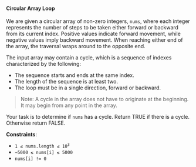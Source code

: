 #### Circular Array Loop

We are given a circular array of non-zero integers, `nums`, where each integer
represents the number of steps to be taken either forward or backward from its
current index. Positive values indicate forward movement, while negative values
imply backward movement. When reaching either end of the array, the traversal
wraps around to the opposite end.

The input array may contain a cycle, which is a sequence of indexes
characterized by the following:
* The sequence starts and ends at the same index.
* The length of the sequence is at least two.
* The loop must be in a single direction, forward or backward.

> Note: A cycle in the array does not have to originate at the beginning. It may begin from any point in the array.

Your task is to determine if `nums` has a cycle. Return TRUE if there is a
cycle. Otherwise return FALSE.

**Constraints**:
* <code>1 ≤ nums.length ≤ 10<sup>3</sup></code>
* `−5000 ≤ nums[i] ≤ 5000`
* `nums[i] != 0`
